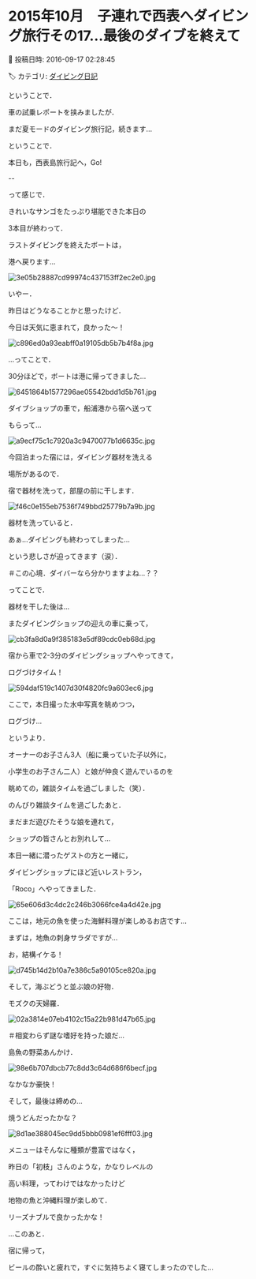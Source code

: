 # 2015年10月　子連れで西表へダイビング旅行その17…最後のダイブを終えて

📅 投稿日時: 2016-09-17 02:28:45

🏷️ カテゴリ: [ダイビング日記](ce3a7a8d424d112fce83ee85c81a0e344.md)

ということで．


車の試乗レポートを挟みましたが．





まだ夏モードのダイビング旅行記，続きます…


ということで．


本日も，西表島旅行記へ，Go!


--





って感じで．


きれいなサンゴをたっぷり堪能できた本日の


3本目が終わって．





ラストダイビングを終えたボートは，


港へ戻ります…




![3e05b28887cd99974c437153ff2ec2e0.jpg](images/3e05b28887cd99974c437153ff2ec2e0.jpg)







いやー．


昨日はどうなることかと思ったけど．


今日は天気に恵まれて，良かった～！




![c896ed0a93eabff0a19105db5b7b4f8a.jpg](images/c896ed0a93eabff0a19105db5b7b4f8a.jpg)







…ってことで．


30分ほどで，ボートは港に帰ってきました…




![6451864b1577296ae05542bdd1d5b761.jpg](images/6451864b1577296ae05542bdd1d5b761.jpg)







ダイブショップの車で，船浦港から宿へ送って


もらって…




![a9ecf75c1c7920a3c9470077b1d6635c.jpg](images/a9ecf75c1c7920a3c9470077b1d6635c.jpg)




今回泊まった宿には，ダイビング器材を洗える


場所があるので．


宿で器材を洗って，部屋の前に干します．




![f46c0e155eb7536f749bbd25779b7a9b.jpg](images/f46c0e155eb7536f749bbd25779b7a9b.jpg)




器材を洗っていると．


あぁ…ダイビングも終わってしまった…


という悲しさが迫ってきます（涙）．


＃この心境．ダイバーなら分かりますよね…？？





ってことで．


器材を干した後は…


またダイビングショップの迎えの車に乗って，




![cb3fa8d0a9f385183e5df89cdc0eb68d.jpg](images/cb3fa8d0a9f385183e5df89cdc0eb68d.jpg)




宿から車で2-3分のダイビングショップへやってきて，


ログづけタイム！




![594daf519c1407d30f4820fc9a603ec6.jpg](images/594daf519c1407d30f4820fc9a603ec6.jpg)




ここで，本日撮った水中写真を眺めつつ，


ログづけ…


というより．


オーナーのお子さん3人（船に乗っていた子以外に，


小学生のお子さん二人）と娘が仲良く遊んでいるのを


眺めての，雑談タイムを過ごしました（笑）．





のんびり雑談タイムを過ごしたあと．


まだまだ遊びたそうな娘を連れて，


ショップの皆さんとお別れして…





本日一緒に潜ったゲストの方と一緒に，


ダイビングショップにほど近いレストラン，


「Roco」へやってきました．




![65e606d3c4dc2c246b3066fce4a4d42e.jpg](images/65e606d3c4dc2c246b3066fce4a4d42e.jpg)




ここは，地元の魚を使った海鮮料理が楽しめるお店です…





まずは，地魚の刺身サラダですが…


お，結構イケる！




![d745b14d2b10a7e386c5a90105ce820a.jpg](images/d745b14d2b10a7e386c5a90105ce820a.jpg)







そして，海ぶどうと並ぶ娘の好物．


モズクの天婦羅．




![02a3814e07eb4102c15a22b981d47b65.jpg](images/02a3814e07eb4102c15a22b981d47b65.jpg)




＃相変わらず謎な嗜好を持った娘だ…





島魚の野菜あんかけ．




![98e6b707dbcb77c8dd3c64d686f6becf.jpg](images/98e6b707dbcb77c8dd3c64d686f6becf.jpg)




なかなか豪快！





そして，最後は締めの…


焼うどんだったかな？




![8d1ae388045ec9dd5bbb0981ef6fff03.jpg](images/8d1ae388045ec9dd5bbb0981ef6fff03.jpg)




メニューはそんなに種類が豊富ではなく，


昨日の「初枝」さんのような，かなりレベルの


高い料理，ってわけではなかったけど


地物の魚と沖縄料理が楽しめて．


リーズナブルで良かったかな！





…このあと．


宿に帰って，


ビールの酔いと疲れで，すぐに気持ちよく寝てしまったのでした…
